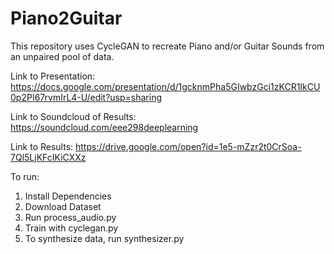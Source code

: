 # Piano2Guitar

This repository uses CycleGAN to recreate Piano and/or Guitar Sounds from an unpaired pool of data.

Link to Presentation:
https://docs.google.com/presentation/d/1gcknmPha5GIwbzGci1zKCR1IkCU0p2PI67rvmIrL4-U/edit?usp=sharing

Link to Soundcloud of Results:
https://soundcloud.com/eee298deeplearning

Link to Results:
https://drive.google.com/open?id=1e5-mZzr2t0CrSoa-7Ql5LjKFcIKiCXXz


To run: 

1. Install Dependencies
2. Download Dataset
3. Run process_audio.py
4. Train with cyclegan.py
5. To synthesize data, run synthesizer.py
